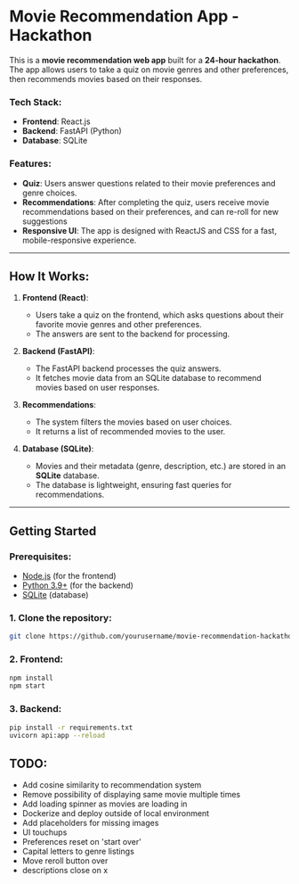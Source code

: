 # Movie Recommendation App - Hackathon

This is a **movie recommendation web app** built for a **24-hour hackathon**. The app allows users to take a quiz on movie genres and other preferences, then recommends movies based on their responses.

### Tech Stack:

- **Frontend**: React.js
- **Backend**: FastAPI (Python)
- **Database**: SQLite

### Features:

- **Quiz**: Users answer questions related to their movie preferences and genre choices.
- **Recommendations**: After completing the quiz, users receive movie recommendations based on their preferences, and can re-roll for new suggestions
- **Responsive UI**: The app is designed with ReactJS and CSS for a fast, mobile-responsive experience.

---

## **How It Works**:

1. **Frontend (React)**:

   - Users take a quiz on the frontend, which asks questions about their favorite movie genres and other preferences.
   - The answers are sent to the backend for processing.

2. **Backend (FastAPI)**:

   - The FastAPI backend processes the quiz answers.
   - It fetches movie data from an SQLite database to recommend movies based on user responses.

3. **Recommendations**:

   - The system filters the movies based on user choices.
   - It returns a list of recommended movies to the user.

4. **Database (SQLite)**:
   - Movies and their metadata (genre, description, etc.) are stored in an **SQLite** database.
   - The database is lightweight, ensuring fast queries for recommendations.

---

## **Getting Started**

### Prerequisites:

- [Node.js](https://nodejs.org/en/download/) (for the frontend)
- [Python 3.9+](https://www.python.org/downloads/) (for the backend)
- [SQLite](https://www.sqlite.org/download.html) (database)

### 1. Clone the repository:

```bash
git clone https://github.com/yourusername/movie-recommendation-hackathon.git
```

### 2. Frontend:

```bash
npm install
npm start
```

### 3. Backend:

```bash
pip install -r requirements.txt
uvicorn api:app --reload
```

## TODO:

- Add cosine similarity to recommendation system
- Remove possibility of displaying same movie multiple times
- Add loading spinner as movies are loading in
- Dockerize and deploy outside of local environment
- Add placeholders for missing images
- UI touchups
- Preferences reset on 'start over'
- Capital letters to genre listings
- Move reroll button over
- descriptions close on x
